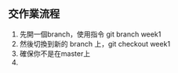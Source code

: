 ## 交作業流程
1. 先開一個branch，使用指令 git branch week1 
2. 然後切換到新的 branch 上，git checkout week1
3. 確保你不是在master上
4. 
